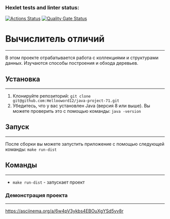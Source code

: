 ### Hexlet tests and linter status:
[![Actions Status](https://github.com/Hellooword12/java-project-71/actions/workflows/hexlet-check.yml/badge.svg)](https://github.com/Hellooword12/java-project-71/actions)
[![Quality Gate Status](https://sonarcloud.io/api/project_badges/measure?project=Hellooword12_java-project-71&metric=alert_status)](https://sonarcloud.io/summary/new_code?id=Hellooword12_java-project-71)

# Вычислитель отличий
___________________________________
В этом проекте отрабатывается работа с коллекциями и структурами данных. Изучаются способы построения и обхода деревьев.

## Установка
___________________________________
1. Клонируйте репозиторий: `git clone git@github.com:Hellooword12/java-project-71.git`
2. Убедитесь, что у вас установлен Java (версия 8 или выше). Вы можете проверить это с помощью команды: `java -version`

## Запуск
___________________________________
После сборки вы можете запустить приложение с помощью следующей команды: `make run-dist`

## Команды
___________________________________
- `make run-dist` - запускает проект

### Демонстрация проекта
___________________________________
https://asciinema.org/a/6w4pV3ykbs4EBOuXgYSd5yv8r
